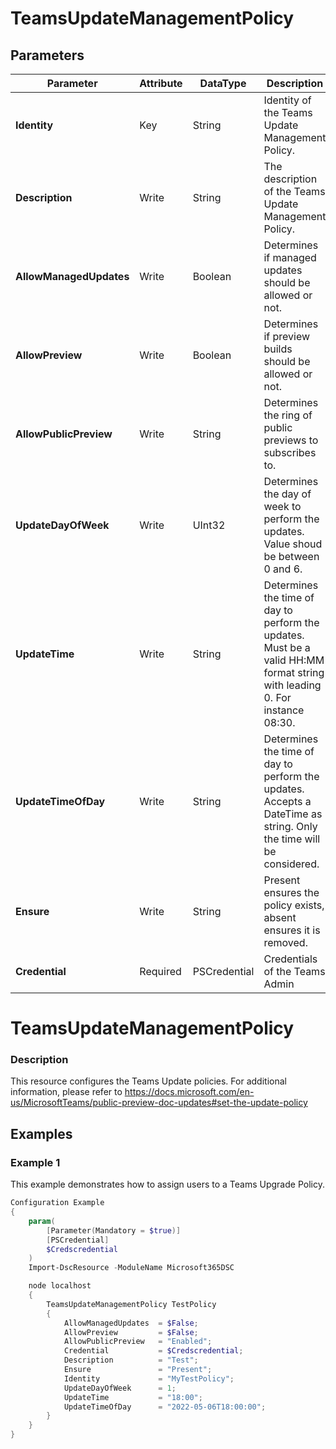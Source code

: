 ﻿# TeamsUpdateManagementPolicy

## Parameters

| Parameter | Attribute | DataType | Description | Allowed Values |
| --- | --- | --- | --- | --- |
| **Identity** | Key | String | Identity of the Teams Update Management Policy. ||
| **Description** | Write | String | The description of the Teams Update Management Policy. ||
| **AllowManagedUpdates** | Write | Boolean | Determines if managed updates should be allowed or not. ||
| **AllowPreview** | Write | Boolean | Determines if preview builds should be allowed or not. ||
| **AllowPublicPreview** | Write | String | Determines the ring of public previews to subscribes to. |Disabled, Enabled, FollowOfficePreview|
| **UpdateDayOfWeek** | Write | UInt32 | Determines the day of week to perform the updates. Value shoud be between 0 and 6. ||
| **UpdateTime** | Write | String | Determines the time of day to perform the updates. Must be a valid HH:MM format string with leading 0. For instance 08:30. ||
| **UpdateTimeOfDay** | Write | String | Determines the time of day to perform the updates. Accepts a DateTime as string. Only the time will be considered. ||
| **Ensure** | Write | String | Present ensures the policy exists, absent ensures it is removed. |Present, Absent|
| **Credential** | Required | PSCredential | Credentials of the Teams Admin ||


# TeamsUpdateManagementPolicy

### Description

This resource configures the Teams Update policies. For additional information, please refer to https://docs.microsoft.com/en-us/MicrosoftTeams/public-preview-doc-updates#set-the-update-policy

## Examples

### Example 1

This example demonstrates how to assign users to a Teams Upgrade Policy.

```powershell
Configuration Example
{
    param(
        [Parameter(Mandatory = $true)]
        [PSCredential]
        $Credscredential
    )
    Import-DscResource -ModuleName Microsoft365DSC

    node localhost
    {
        TeamsUpdateManagementPolicy TestPolicy
        {
            AllowManagedUpdates  = $False;
            AllowPreview         = $False;
            AllowPublicPreview   = "Enabled";
            Credential           = $Credscredential;
            Description          = "Test";
            Ensure               = "Present";
            Identity             = "MyTestPolicy";
            UpdateDayOfWeek      = 1;
            UpdateTime           = "18:00";
            UpdateTimeOfDay      = "2022-05-06T18:00:00";
        }
    }
}
```

